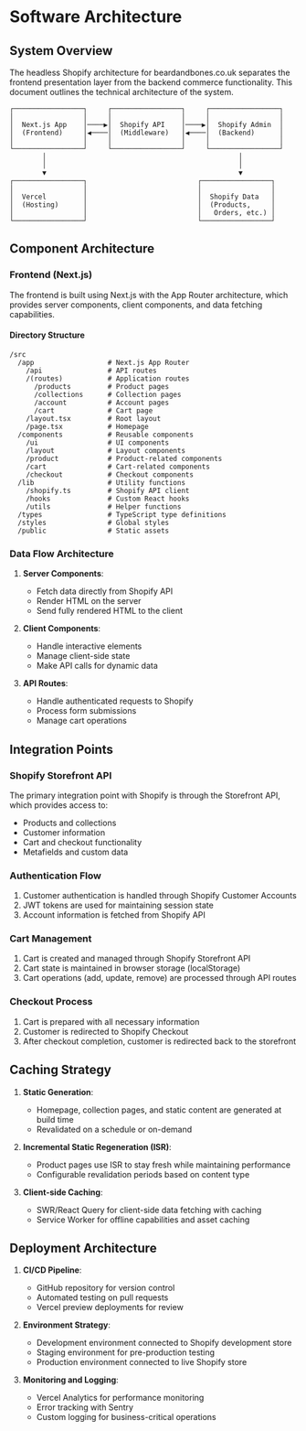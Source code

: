 # Software Architecture

## System Overview

The headless Shopify architecture for beardandbones.co.uk separates the frontend presentation layer from the backend commerce functionality. This document outlines the technical architecture of the system.

```
┌─────────────────┐     ┌─────────────────┐     ┌─────────────────┐
│                 │     │                 │     │                 │
│  Next.js App    │────▶│  Shopify API    │────▶│  Shopify Admin  │
│  (Frontend)     │◀────│  (Middleware)   │◀────│  (Backend)      │
│                 │     │                 │     │                 │
└─────────────────┘     └─────────────────┘     └─────────────────┘
        │                                               │
        │                                               │
        ▼                                               ▼
┌─────────────────┐                           ┌─────────────────┐
│                 │                           │                 │
│  Vercel         │                           │  Shopify Data   │
│  (Hosting)      │                           │  (Products,     │
│                 │                           │   Orders, etc.) │
└─────────────────┘                           └─────────────────┘
```

## Component Architecture

### Frontend (Next.js)

The frontend is built using Next.js with the App Router architecture, which provides server components, client components, and data fetching capabilities.

#### Directory Structure

```
/src
  /app                  # Next.js App Router
    /api                # API routes
    /(routes)           # Application routes
      /products         # Product pages
      /collections      # Collection pages
      /account          # Account pages
      /cart             # Cart page
    /layout.tsx         # Root layout
    /page.tsx           # Homepage
  /components           # Reusable components
    /ui                 # UI components
    /layout             # Layout components
    /product            # Product-related components
    /cart               # Cart-related components
    /checkout           # Checkout components
  /lib                  # Utility functions
    /shopify.ts         # Shopify API client
    /hooks              # Custom React hooks
    /utils              # Helper functions
  /types                # TypeScript type definitions
  /styles               # Global styles
  /public               # Static assets
```

### Data Flow Architecture

1. **Server Components**:
   - Fetch data directly from Shopify API
   - Render HTML on the server
   - Send fully rendered HTML to the client

2. **Client Components**:
   - Handle interactive elements
   - Manage client-side state
   - Make API calls for dynamic data

3. **API Routes**:
   - Handle authenticated requests to Shopify
   - Process form submissions
   - Manage cart operations

## Integration Points

### Shopify Storefront API

The primary integration point with Shopify is through the Storefront API, which provides access to:
- Products and collections
- Customer information
- Cart and checkout functionality
- Metafields and custom data

### Authentication Flow

1. Customer authentication is handled through Shopify Customer Accounts
2. JWT tokens are used for maintaining session state
3. Account information is fetched from Shopify API

### Cart Management

1. Cart is created and managed through Shopify Storefront API
2. Cart state is maintained in browser storage (localStorage)
3. Cart operations (add, update, remove) are processed through API routes

### Checkout Process

1. Cart is prepared with all necessary information
2. Customer is redirected to Shopify Checkout
3. After checkout completion, customer is redirected back to the storefront

## Caching Strategy

1. **Static Generation**:
   - Homepage, collection pages, and static content are generated at build time
   - Revalidated on a schedule or on-demand

2. **Incremental Static Regeneration (ISR)**:
   - Product pages use ISR to stay fresh while maintaining performance
   - Configurable revalidation periods based on content type

3. **Client-side Caching**:
   - SWR/React Query for client-side data fetching with caching
   - Service Worker for offline capabilities and asset caching

## Deployment Architecture

1. **CI/CD Pipeline**:
   - GitHub repository for version control
   - Automated testing on pull requests
   - Vercel preview deployments for review

2. **Environment Strategy**:
   - Development environment connected to Shopify development store
   - Staging environment for pre-production testing
   - Production environment connected to live Shopify store

3. **Monitoring and Logging**:
   - Vercel Analytics for performance monitoring
   - Error tracking with Sentry
   - Custom logging for business-critical operations 